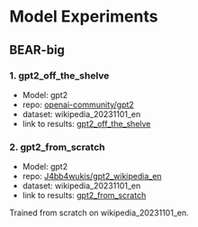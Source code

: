 # Model Experiments

## BEAR-big

### 1. gpt2_off_the_shelve

- Model: gpt2
- repo: [openai-community/gpt2](https://huggingface.co/gpt2)
- dataset: wikipedia_20231101_en
- link to results: [gpt2_off_the_shelve](/probing_results/BEAR-big/gpt2_off_the_shelve)

### 2. gpt2_from_scratch

- Model: gpt2
- repo: [J4bb4wukis/gpt2_wikipedia_en](https://huggingface.co/J4bb4wukis/gpt2_wikipedia_en)
- dataset: wikipedia_20231101_en
- link to results: [gpt2_from_scratch](/probing_results/BEAR-big/gpt2_from_scratch)

Trained from scratch on wikipedia_20231101_en.

